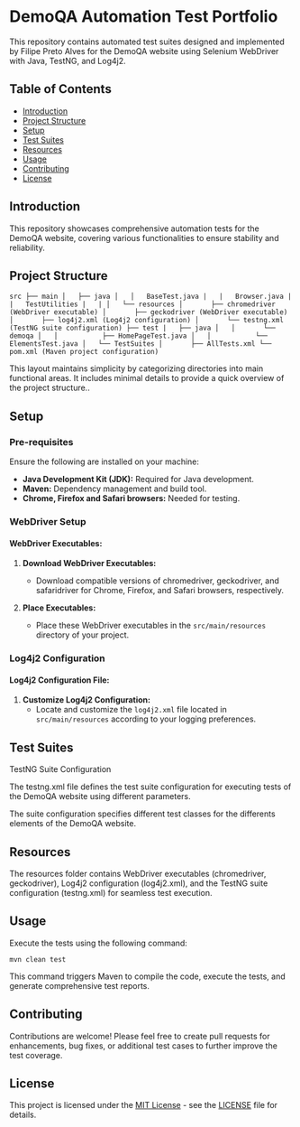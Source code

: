 # DemoQA Automation Test Portfolio

This repository contains automated test suites designed and implemented by Filipe Preto Alves for the DemoQA website using Selenium WebDriver with Java, TestNG, and Log4j2.

## Table of Contents

- [Introduction](#introduction)
- [Project Structure](#project-structure)
- [Setup](#setup)
- [Test Suites](#test-suites)
- [Resources](#resources)
- [Usage](#usage)
- [Contributing](#contributing)
- [License](#license)

## Introduction

This repository showcases comprehensive automation tests for the DemoQA website, covering various functionalities to ensure stability and reliability.

## Project Structure

`src
├── main
│   ├── java
│   │   BaseTest.java
|   |   Browser.java
|   |   TestUtilities
|   |
│   └── resources
│       ├── chromedriver (WebDriver executable)
│       ├── geckodriver (WebDriver executable)
│       ├── log4j2.xml (Log4j2 configuration)
│       └── testng.xml (TestNG suite configuration)
├── test
|   ├── java
│   │       └── demoqa
│   │           ├── HomePageTest.java
│   │           └── ElementsTest.java
│   └── TestSuites
│       ├── AllTests.xml
└── pom.xml (Maven project configuration)`

This layout maintains simplicity by categorizing directories into main functional areas. It includes minimal details to provide a quick overview of the project structure..

## Setup

### Pre-requisites

Ensure the following are installed on your machine:

- **Java Development Kit (JDK):** Required for Java development.
- **Maven:** Dependency management and build tool.
- **Chrome, Firefox and Safari browsers:** Needed for testing.

### WebDriver Setup

#### WebDriver Executables:

1. **Download WebDriver Executables:**
   - Download compatible versions of chromedriver, geckodriver, and safaridriver for Chrome, Firefox, and Safari browsers, respectively.

2. **Place Executables:**
   - Place these WebDriver executables in the `src/main/resources` directory of your project.

### Log4j2 Configuration

#### Log4j2 Configuration File:

1. **Customize Log4j2 Configuration:**
   - Locate and customize the `log4j2.xml` file located in `src/main/resources` according to your logging preferences.


## Test Suites

TestNG Suite Configuration

The testng.xml file defines the test suite configuration for executing tests of the DemoQA website using different parameters.

The suite configuration specifies different test classes for the differents elements of the DemoQA website.

## Resources

The resources folder contains WebDriver executables (chromedriver, geckodriver), Log4j2 configuration (log4j2.xml), and the TestNG suite configuration (testng.xml) for seamless test execution.

## Usage

Execute the tests using the following command:

`mvn clean test`

This command triggers Maven to compile the code, execute the tests, and generate comprehensive test reports.

## Contributing

Contributions are welcome! Please feel free to create pull requests for enhancements, bug fixes, or additional test cases to further improve the test coverage.

## License

This project is licensed under the [MIT License](https://opensource.org/licenses/MIT) - see the [LICENSE](LICENSE) file for details.
